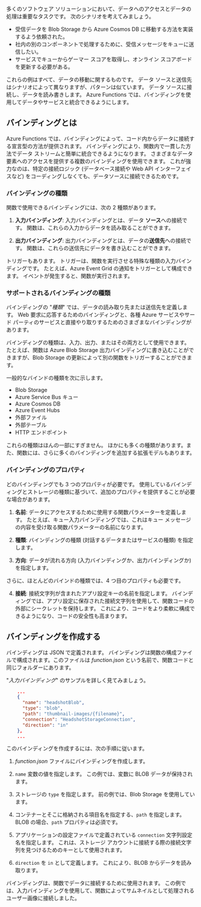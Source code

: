 多くのソフトウェア ソリューションにおいて、データへのアクセスとデータの処理は重要なタスクです。 次のシナリオを考えてみましょう。

* 受信データを Blob Storage から Azure Cosmos DB に移動する方法を実装するよう依頼された。
* 社内の別のコンポーネントで処理するために、受信メッセージをキューに送信したい。
* サービスでキューからゲーマー スコアを取得し、オンライン スコアボードを更新する必要がある。

これらの例はすべて、データの移動に関するものです。 データ ソースと送信先はシナリオによって異なりますが、パターンは似ています。 データ ソースに接続し、データを読み書きします。 Azure Functions では、バインディングを使用してデータやサービスと統合できるようにします。 

## <a name="what-is-a-binding"></a>バインディングとは

Azure Functions では、バインディングによって、コード内からデータに接続する宣言型の方法が提供されます。 バインディングにより、関数内で一貫した方法でデータ ストリームと簡単に統合できるようになります。 さまざまなデータ要素へのアクセスを提供する複数のバインディングを使用できます。 これが強力なのは、特定の接続ロジック (データベース接続や Web API インターフェイスなど) をコーディングしなくても、データソースに接続できるためです。

### <a name="types-of-bindings"></a>バインディングの種類

関数で使用できるバインディングには、次の 2 種類があります。

1. **入力バインディング**: 入力バインディングとは、データ **ソース**への接続です。 関数は、これらの入力からデータを読み取ることができます。

1. **出力バインディング**: 出力バインディングとは、データの**送信先**への接続です。 関数は、これらの送信先にデータを書き込むことができます。

トリガーもあります。 トリガーは、関数を実行させる特殊な種類の入力バインディングです。 たとえば、Azure Event Grid の通知をトリガーとして構成できます。 イベントが発生すると、関数が実行されます。

### <a name="types-of-supported-bindings"></a>サポートされるバインディングの種類

バインディングの "*種類*" では、データの読み取り先または送信先を定義します。 Web 要求に応答するためのバインディングと、各種 Azure サービスやサード パーティのサービスと直接やり取りするためのさまざまなバインディングがあります。

バインディングの種類は、入力、出力、またはその両方として使用できます。 たとえば、関数は Azure Blob Storage 出力バインディングに書き込むことができますが、Blob Storage の更新によって別の関数をトリガーすることができます。

一般的なバインドの種類を次に示します。
- Blob Storage
- Azure Service Bus キュー
- Azure Cosmos DB
- Azure Event Hubs
- 外部ファイル
- 外部テーブル
- HTTP エンドポイント

これらの種類はほんの一部にすぎません。 ほかにも多くの種類があります。また、関数には、さらに多くのバインディングを追加する拡張モデルもあります。

### <a name="binding-properties"></a>バインディングのプロパティ

どのバインディングでも 3 つのプロパティが必要です。 使用しているバインディングとストレージの種類に基づいて、追加のプロパティを提供することが必要な場合があります。

1. **名前**: データにアクセスするために使用する関数パラメーターを定義します。 たとえば、キュー入力バインディングでは、これはキュー メッセージの内容を受け取る関数パラメーターの名前になります。 

1. **種類**: バインディングの種類 (対話するデータまたはサービスの種類) を指定します。

1. **方向**: データが流れる方向 (入力バインディングか、出力バインディングか) を指定します。

さらに、ほとんどのバインドの種類では、4 つ目のプロパティも必要です。 

4. **接続**: 接続文字列が含まれたアプリ設定キーの名前を指定します。 バインディングでは、アプリ設定に保存された接続文字列を使用して、関数コードの外部にシークレットを保持します。 これにより、コードをより柔軟に構成できるようになり、コードの安全性も高まります。

## <a name="create-a-binding"></a>バインディングを作成する

バインディングは JSON で定義されます。 バインディングは関数の構成ファイルで構成されます。このファイルは *function.json* という名前で、関数コードと同じフォルダーにあります。

 "*入力バインディング*" のサンプルを詳しく見てみましょう。

```json
    ...
    {
      "name": "headshotBlob",
      "type": "blob",
      "path": "thumbnail-images/{filename}",
      "connection": "HeadshotStorageConnection",
      "direction": "in"
    },
    ...
```

このバインディングを作成するには、次の手順に従います。

1. *function.json* ファイルにバインディングを作成します。

1. `name` 変数の値を指定します。 この例では、変数に BLOB データが保持されます。

1. ストレージの `type` を指定します。 前の例では、Blob Storage を使用しています。

1. コンテナーとそこに格納される項目名を指定する、`path` を指定します。 BLOB の場合、`path` プロパティは必須です。

1. アプリケーションの設定ファイルで定義されている `connection` 文字列設定名を指定します。 これは、ストレージ アカウントに接続する際の接続文字列を見つけるためのキーとして使用されます。

1. `direction` を `in` として定義します。 これにより、BLOB からデータを読み取ります。

バインディングは、関数でデータに接続するために使用されます。 この例では、入力バインディングを使用して、関数によってサムネイルとして処理されるユーザー画像に接続しました。
